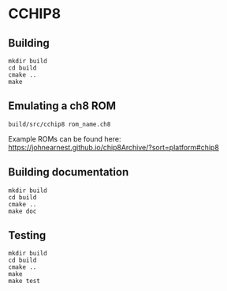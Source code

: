 # CCHIP8

## Building

```shell
mkdir build
cd build
cmake ..
make
```
## Emulating a ch8 ROM

```shell
build/src/cchip8 rom_name.ch8
```
Example ROMs can be found here:
https://johnearnest.github.io/chip8Archive/?sort=platform#chip8

## Building documentation
```shell
mkdir build
cd build
cmake ..
make doc
```
## Testing
```shell
mkdir build
cd build
cmake ..
make
make test
```
